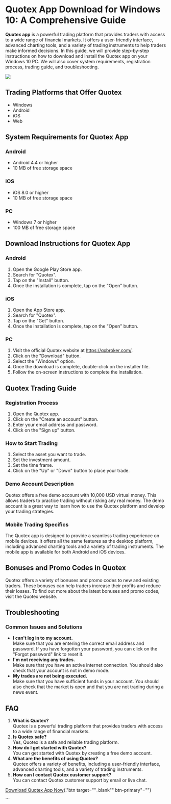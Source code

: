 # Quotex App Download for Windows 10: A Comprehensive Guide

**Quotex app** is a powerful trading platform that provides traders with
access to a wide range of financial markets. It offers a user-friendly
interface, advanced charting tools, and a variety of trading instruments
to help traders make informed decisions. In this guide, we will provide
step-by-step instructions on how to download and install the Quotex app
on your Windows 10 PC. We will also cover system requirements,
registration process, trading guide, and troubleshooting.

[![](https://static.quotex.io/files/1_en/300_250.jpg)](https://traff.sbs/brokerqxsignupf)

## Trading Platforms that Offer Quotex

-   Windows
-   Android
-   iOS
-   Web

## System Requirements for Quotex App

### Android

-   Android 4.4 or higher
-   10 MB of free storage space

### iOS

-   iOS 8.0 or higher
-   10 MB of free storage space

### PC

-   Windows 7 or higher
-   100 MB of free storage space

## Download Instructions for Quotex App

### Android

1.  Open the Google Play Store app.
2.  Search for "Quotex".
3.  Tap on the "Install" button.
4.  Once the installation is complete, tap on the "Open" button.

### iOS

1.  Open the App Store app.
2.  Search for "Quotex".
3.  Tap on the "Get" button.
4.  Once the installation is complete, tap on the "Open" button.

### PC

1.  Visit the official Quotex website at https://qxbroker.com/.
2.  Click on the "Download" button.
3.  Select the "Windows" option.
4.  Once the download is complete, double-click on the installer file.
5.  Follow the on-screen instructions to complete the installation.

## Quotex Trading Guide

### Registration Process

1.  Open the Quotex app.
2.  Click on the "Create an account" button.
3.  Enter your email address and password.
4.  Click on the "Sign up" button.

### How to Start Trading

1.  Select the asset you want to trade.
2.  Set the investment amount.
3.  Set the time frame.
4.  Click on the "Up" or "Down" button to place your trade.

### Demo Account Description

Quotex offers a free demo account with 10,000 USD virtual money. This
allows traders to practice trading without risking any real money. The
demo account is a great way to learn how to use the Quotex platform and
develop your trading strategies.

### Mobile Trading Specifics

The Quotex app is designed to provide a seamless trading experience on
mobile devices. It offers all the same features as the desktop platform,
including advanced charting tools and a variety of trading instruments.
The mobile app is available for both Android and iOS devices.

## Bonuses and Promo Codes in Quotex

Quotex offers a variety of bonuses and promo codes to new and existing
traders. These bonuses can help traders increase their profits and
reduce their losses. To find out more about the latest bonuses and promo
codes, visit the Quotex website.

## Troubleshooting

### Common Issues and Solutions

-   **I can\'t log in to my account.**\
    Make sure that you are entering the correct email address and
    password. If you have forgotten your password, you can click on the
    "Forgot password" link to reset it.
-   **I\'m not receiving any trades.**\
    Make sure that you have an active internet connection. You should
    also check that your account is not in demo mode.
-   **My trades are not being executed.**\
    Make sure that you have sufficient funds in your account. You should
    also check that the market is open and that you are not trading
    during a news event.

## FAQ

1.  **What is Quotex?**\
    Quotex is a powerful trading platform that provides traders with
    access to a wide range of financial markets.
2.  **Is Quotex safe?**\
    Yes, Quotex is a safe and reliable trading platform.
3.  **How do I get started with Quotex?**\
    You can get started with Quotex by creating a free demo account.
4.  **What are the benefits of using Quotex?**\
    Quotex offers a variety of benefits, including a user-friendly
    interface, advanced charting tools, and a variety of trading
    instruments.
5.  **How can I contact Quotex customer support?**\
    You can contact Quotex customer support by email or live chat.

[Download Quotex App
Now](\%22https://traff.sbs/quotexonelink\%22){."btn
target=""_blank"" btn-primary"=""}

\`\`\`

